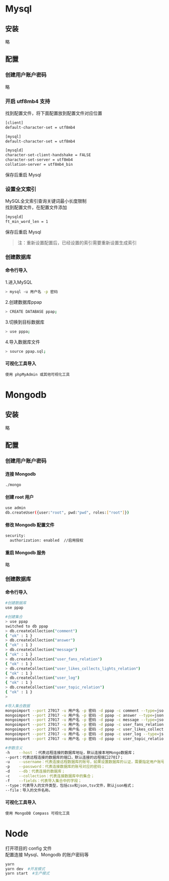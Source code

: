 # Mysql
## 安装
略
## 配置
### 创建用户账户密码
略
### 开启 utf8mb4 支持
找到配置文件，将下面配置放到配置文件对应位置
```bash
[client]
default-character-set = utf8mb4

[mysql]
default-character-set = utf8mb4

[mysqld]
character-set-client-handshake = FALSE
character-set-server = utf8mb4
collation-server = utf8mb4_bin
```
保存后重启 Mysql
### 设置全文索引
MySQL全文索引查询关键词最小长度限制  
找到配置文件，在配置文件添加
```bash
[mysqld]
ft_min_word_len = 1
```
保存后重启 Mysql
> 注：重新设置配置后，已经设置的索引需要重新设置生成索引

### 创建数据库
#### 命令行导入
1.进入MySQL
```bash
> mysql -u 用户名 -p 密码
```
2.创建数据库ppap
```bash
> CREATE DATABASE ppap;
```
3.切换到目标数据库
```bash
> use pppa;
```
4.导入数据库文件
```bash
> source ppap.sql;
```
#### 可视化工具导入
```bash
使用 phpMyAdmin 或其他可视化工具
```

# Mongodb
## 安装
略
## 配置
### 创建用户账户密码
#### 连接 Mongodb
```bash
./mongo
```
#### 创建 root 用户
```bash
use admin
db.createUser({user:"root", pwd:"pwd", roles:["root"]})
```
#### 修改 Mongodb 配置文件
```bash
security:
  authorization: enabled  //启用授权
```
#### 重启 Mongodb 服务
略
### 创建数据库
#### 命令行导入  
```bash
#创建数据库
use ppap
```
```bash
#创建集合
> use ppap
switched to db ppap
> db.createCollection("comment")
{ "ok" : 1 }
> db.createCollection("answer")
{ "ok" : 1 }
> db.createCollection("message")
{ "ok" : 1 }
> db.createCollection("user_fans_relation")
{ "ok" : 1 }
> db.createCollection("user_likes_collects_lights_relation")
{ "ok" : 1 }
> db.createCollection("user_log")
{ "ok" : 1 }
> db.createCollection("user_topic_relation")
{ "ok" : 1 }
>
```
```bash
#导入集合数据
mongoimport --port 27017 -u 用户名 -p 密码 -d ppap -c comment --type=json --file comment.json
mongoimport --port 27017 -u 用户名 -p 密码 -d ppap -c answer --type=json --file answer.json
mongoimport --port 27017 -u 用户名 -p 密码 -d ppap -c message --type=json --file message.json
mongoimport --port 27017 -u 用户名 -p 密码 -d ppap -c user_fans_relation --type=json --file user_fans_relation.json
mongoimport --port 27017 -u 用户名 -p 密码 -d ppap -c user_likes_collects_lights_relation --type=json --file user_likes_collects_lights_relation.json
mongoimport --port 27017 -u 用户名 -p 密码 -d ppap -c user_log --type=json --file user_log.json
mongoimport --port 27017 -u 用户名 -p 密码 -d ppap -c user_topic_relation --type=json --file user_topic_relation.json

#参数含义
-h    --host ：代表远程连接的数据库地址，默认连接本地Mongo数据库；
--port：代表远程连接的数据库的端口，默认连接的远程端口27017；
-u    --username：代表连接远程数据库的账号，如果设置数据库的认证，需要指定用户账号；
-p    --password：代表连接数据库的账号对应的密码；
-d    --db：代表连接的数据库；
-c    --collection：代表连接数据库中的集合；
-f    --fields：代表导入集合中的字段；
--type：代表导入的文件类型，包括csv和json,tsv文件，默认json格式；
--file：导入的文件名称。
```

#### 可视化工具导入
```bash
使用 MongoDB Compass 可视化工具
```


# Node
打开项目的 config 文件  
配置连接 Mysql、Mongodb 的账户密码等  
```bash
yarn
yarn dev  #开发模式
yarn start  #生产模式
```